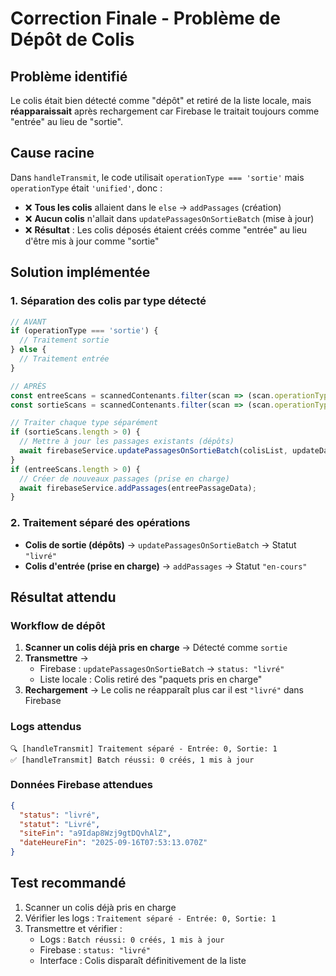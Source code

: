 # Correction Finale - Problème de Dépôt de Colis

## Problème identifié

Le colis était bien détecté comme "dépôt" et retiré de la liste locale, mais **réapparaissait** après rechargement car Firebase le traitait toujours comme "entrée" au lieu de "sortie".

## Cause racine

Dans `handleTransmit`, le code utilisait `operationType === 'sortie'` mais `operationType` était `'unified'`, donc :
- ❌ **Tous les colis** allaient dans le `else` → `addPassages` (création)
- ❌ **Aucun colis** n'allait dans `updatePassagesOnSortieBatch` (mise à jour)
- ❌ **Résultat** : Les colis déposés étaient créés comme "entrée" au lieu d'être mis à jour comme "sortie"

## Solution implémentée

### 1. **Séparation des colis par type détecté**
```javascript
// AVANT
if (operationType === 'sortie') {
  // Traitement sortie
} else {
  // Traitement entrée
}

// APRÈS
const entreeScans = scannedContenants.filter(scan => (scan.operationType || scan.type) === 'entree');
const sortieScans = scannedContenants.filter(scan => (scan.operationType || scan.type) === 'sortie');

// Traiter chaque type séparément
if (sortieScans.length > 0) {
  // Mettre à jour les passages existants (dépôts)
  await firebaseService.updatePassagesOnSortieBatch(colisList, updateData, isConnected);
}
if (entreeScans.length > 0) {
  // Créer de nouveaux passages (prise en charge)
  await firebaseService.addPassages(entreePassageData);
}
```

### 2. **Traitement séparé des opérations**
- **Colis de sortie (dépôts)** → `updatePassagesOnSortieBatch` → Statut `"livré"`
- **Colis d'entrée (prise en charge)** → `addPassages` → Statut `"en-cours"`

## Résultat attendu

### Workflow de dépôt
1. **Scanner un colis déjà pris en charge** → Détecté comme `sortie`
2. **Transmettre** → 
   - Firebase : `updatePassagesOnSortieBatch` → `status: "livré"`
   - Liste locale : Colis retiré des "paquets pris en charge"
3. **Rechargement** → Le colis ne réapparaît plus car il est `"livré"` dans Firebase

### Logs attendus
```
🔍 [handleTransmit] Traitement séparé - Entrée: 0, Sortie: 1
✅ [handleTransmit] Batch réussi: 0 créés, 1 mis à jour
```

### Données Firebase attendues
```json
{
  "status": "livré",
  "statut": "Livré",
  "siteFin": "a9Idap8Wzj9gtDQvhAlZ",
  "dateHeureFin": "2025-09-16T07:53:13.070Z"
}
```

## Test recommandé
1. Scanner un colis déjà pris en charge
2. Vérifier les logs : `Traitement séparé - Entrée: 0, Sortie: 1`
3. Transmettre et vérifier :
   - Logs : `Batch réussi: 0 créés, 1 mis à jour`
   - Firebase : `status: "livré"`
   - Interface : Colis disparaît définitivement de la liste

